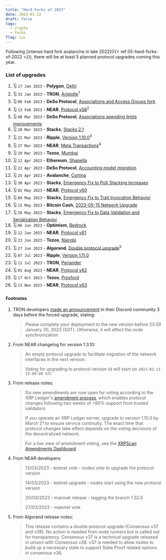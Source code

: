 ```yaml
---
title: "Hard Forks of 2023"
date: 2023-01-22
draft: false
tags:
  - crypto
  - forks
flag: 🇬🇧
---
```


Following [intense hard fork avalanche in late 2022]({{< ref 05-hard-forks-of-2022 >}}), there will be at least 5 planned protocol upgrades coming this year.

<!--more-->

### List of upgrades

1. 🗓️ `17 Jan 2023` - **Polygon**, [Delhi](https://forum.polygon.technology/t/pip-7-delhi-hardfork/10904)
1. 🗓️ `31 Jan 2023` - **TRON**, [Aristotle](https://github.com/tronprotocol/java-tron/releases/tag/GreatVoyage-v4.7.0.1)<sup>1</sup>
1. 🗓️ `06 Feb 2023` - **DeSo Protocol**, [Associations and Access Groups fork](https://github.com/deso-protocol/core/releases/tag/v3.1.1)
1. 🗓️ `13 Feb 2023` - **NEAR**, [Protocol v58](https://github.com/near/nearcore/releases/tag/1.31.0)<sup>2</sup>
1. 🗓️ `08 Mar 2023` - **DeSo Protocol**, [Associations spending limits improvements](https://github.com/deso-protocol/core/releases/tag/v3.2.0)
1. 🗓️ `20 Mar 2023` - **Stacks**, [Stacks 2.1](https://stacks.org/stacks-21-what-to-expect)
1. 🗓️ `21 Mar 2023` - **Ripple**, [Version 1.10.0](https://github.com/XRPLF/rippled/releases/tag/1.10.0)<sup>3</sup>
1. 🗓️ `27 Mar 2023` - **NEAR**, [Meta Transactions](https://github.com/near/nearcore/releases/tag/1.32.0)<sup>4</sup>
1. 🗓️ `29 Mar 2023` - **Tezos**, [Mumbai](https://tzstats.com/election/44)
1. 🗓️ `12 Apr 2023` - **Ethereum**, [Shapella](https://blog.ethereum.org/2023/03/28/shapella-mainnet-announcement)
1. 🗓️ `21 Apr 2023` - **DeSo Protocol**, [Accounting model migration](https://github.com/deso-protocol/core/releases/tag/v3.3.0)
1. 🗓️ `25 Apr 2023` - **Avalanche**, [Cortina](https://github.com/ava-labs/avalanchego/releases/tag/v1.10.0)
1. 🗓️ `30 Apr 2023` - **Stacks**, [Emergency Fix to PoX Stacking Increases](https://forum.stacks.org/t/a-bug-in-stacks-increase-call-is-impacting-stacking-rewards-this-cycle/14867?u=cuevasm)
1. 🗓️ `02 May 2023` - **NEAR**, [Protocol v60](https://github.com/near/nearcore/releases/tag/1.33.0)
1. 🗓️ `04 May 2023` - **Stacks**, [Emergency Fix to Trait Invocation Behavior](https://forum.stacks.org/t/issue-passing-trait-arguments-in-epoch-2-2/14938/4)
1. 🗓️ `15 May 2023` - **Bitcoin Cash**, [2023-05-15 Network Upgrade](https://upgradespecs.bitcoincashnode.org/2023-05-15-upgrade/)
1. 🗓️ `26 May 2023` - **Stacks**, [Emergency Fix to Data Validation and Serialization Behavior](https://github.com/stacksgov/sips/blob/main/sips/sip-024/sip-024-least-supertype-fix.md)
1. 🗓️ `06 Jun 2023` - **Optimism**, [Bedrock](https://oplabs.notion.site/Bedrock-Mission-Control-EXTERNAL-fca344b1f799447cb1bcf3aae62157c5)
1. 🗓️ `12 Jun 2023` - **NEAR**, [Protocol v61](https://github.com/near/nearcore/releases/tag/1.34.0)
1. 🗓️ `23 Jun 2023` - **Tezos**, [Nairobi](https://tzstats.com/election/46)
1. 🗓️ `27 Jun 2023` - **Algorand**, [Double protocol upgrade](https://github.com/algorand/go-algorand/releases/tag/v3.16.2-stable)<sup>5</sup>
1. 🗓️ `07 Jul 2023` - **Ripple**, [Version 1.11.0](https://github.com/XRPLF/rippled/releases/tag/1.11.0)
1. 🗓️ `11 Jul 2023` - **TRON**, [Periander](https://github.com/tronprotocol/java-tron/releases/tag/GreatVoyage-v4.7.2)
1. 🗓️ `01 Aug 2023` - **NEAR**, [Protocol v62](https://github.com/near/nearcore/releases/tag/1.35.0)
1. 🗓️ `17 Oct 2023` - **Tezos**, [Proxford](https://tzstats.com/election/50)
1. 🗓️ `13 Nov 2023` - **NEAR**, [Protocol v63](https://github.com/near/nearcore/releases/tag/1.36.0)

#### Footnotes

1. TRON developers [made an announcement](https://discord.com/channels/491685925227724801/494678858340237312/1068844678432178176) in their Discord community 3 days before the forced upgrade, stating:

    > Please complete your deployment to the new version before 23:59 January 30, 2023 (SGT). Otherwise, it will affect the node synchronization.

2. From NEAR changelog for version 1.3.10:

    > An empty protocol upgrade to facilitate migration of the network interfaces in the next version.
    > 
    > Voting for upgrading to protocol version `58` will start on `2023-02-13 15:00:00 UTC`

3. From release notes:

    > Six new amendments are now open for voting according to the XRP Ledger's [amendment process](https://xrpl.org/amendments.html), which enables protocol changes following two weeks of >80% support from trusted validators.
    > 
    > If you operate an XRP Ledger server, upgrade to version 1.10.0 by March 21 to ensure service continuity. The exact time that protocol changes take effect depends on the voting decisions of the decentralized network.
    > 
    > For a live view of amendment voting, see the [XRPScan Amendments Dashboard](https://xrpscan.com/amendments).

4. From NEAR developers:

    > 13/03/2023 - testnet vote - nodes vote to upgrade the protocol version
    > 
    > 14/03/2023 - testnet upgrade - nodes start using the new protocol version
    > 
    > 20/03/2023 - mainnet release - tagging the branch 1.32.0
    > 
    > 27/03/2023 - mainnet vote

5. From Algorand release notes:

    > This release contains a double protocol upgrade (Consensus v37 and v38). No action is needed from node runners but is called out for transparency. Consensus v37 is a technical upgrade released in unison with Consensus v38. v37 is needed to allow nodes to build up a necessary state to support State Proof related options in consensus v38.